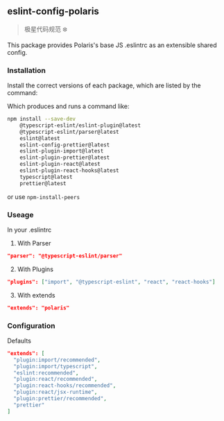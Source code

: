 ## eslint-config-polaris

> 极星代码规范 ❄️

This package provides Polaris's base JS .eslintrc as an extensible shared config.

### Installation

Install the correct versions of each package, which are listed by the command:

Which produces and runs a command like:

```sh
npm install --save-dev
    @typescript-eslint/eslint-plugin@latest
    @typescript-eslint/parser@latest
    eslint@latest
    eslint-config-prettier@latest
    eslint-plugin-import@latest
    eslint-plugin-prettier@latest
    eslint-plugin-react@latest
    eslint-plugin-react-hooks@latest
    typescript@latest
    prettier@latest
```

or use `npm-install-peers`

### Useage

In your .eslintrc

1. With Parser

```json
"parser": "@typescript-eslint/parser"
```

2. With Plugins

```json
"plugins": ["import", "@typescript-eslint", "react", "react-hooks"]
```

3. With extends

```json
"extends": "polaris"
```

### Configuration

Defaults

```json
"extends": [
  "plugin:import/recommended",
  "plugin:import/typescript",
  "eslint:recommended",
  "plugin:react/recommended",
  "plugin:react-hooks/recommended",
  "plugin:react/jsx-runtime",
  "plugin:prettier/recommended",
  "prettier"
]
```
